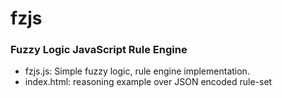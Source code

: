 # fzjs #
### Fuzzy Logic JavaScript Rule Engine ###

* fzjs.js: Simple fuzzy logic, rule engine implementation.
* index.html: reasoning example over JSON encoded rule-set 
